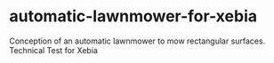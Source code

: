 # automatic-lawnmower-for-xebia
Conception of an automatic lawnmower to mow rectangular surfaces. Technical Test for Xebia
